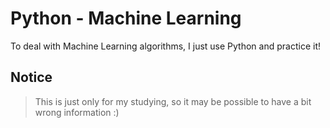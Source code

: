 # Python - Machine Learning
To deal with Machine Learning algorithms, I just use Python and practice it!

## Notice
> This is just only for my studying, so it may be possible to have a bit wrong information :)
